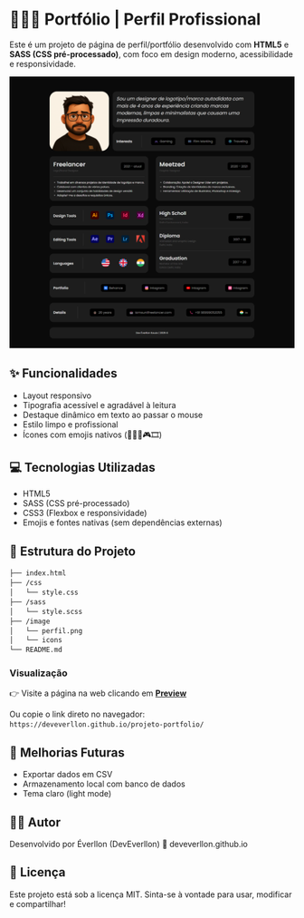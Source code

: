 # 👨🏻‍💼 Portfólio | Perfil Profissional

Este é um projeto de página de perfil/portfólio desenvolvido com **HTML5** e **SASS (CSS pré-processado)**, com foco em design moderno, acessibilidade e responsividade.

![Preview do Projeto](screencapture-127-0-0-1-5500-index-html-2025-07-15-18_25_59.png)

## ✨ Funcionalidades

- Layout responsivo
- Tipografia acessível e agradável à leitura
- Destaque dinâmico em texto ao passar o mouse
- Estilo limpo e profissional
- Ícones com emojis nativos (📩📞💼🎮🎞)

## 💻 Tecnologias Utilizadas

- HTML5
- SASS (CSS pré-processado)
- CSS3 (Flexbox e responsividade)
- Emojis e fontes nativas (sem dependências externas)

## 📁 Estrutura do Projeto
```bash
├── index.html
├── /css
│   └── style.css
├── /sass
│   └── style.scss
├── /image
│   └── perfil.png
│   └── icons
└── README.md
````

### Visualização

👉 Visite a página na web clicando em <a href="https://deveverllon.github.io/projeto-portfolio/" target="_blanck"><strong>Preview</strong></a>

Ou copie o link direto no navegador:  
`https://deveverllon.github.io/projeto-portfolio/`

## 📌 Melhorias Futuras
 - Exportar dados em CSV
 - Armazenamento local com banco de dados
 - Tema claro (light mode)

## 👨‍💻 Autor
Desenvolvido por Éverllon (DevEverllon)
🔗 deveverllon.github.io

## 📝 Licença
Este projeto está sob a licença MIT. Sinta-se à vontade para usar, modificar e compartilhar!

